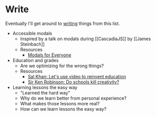 # Write

Eventually I'll get around to [writing](https://anthonymorris.dev/words) things from this list.

- Accessible modals
  - Inspired by a talk on modals during [[CascadiaJS]] by [[James Steinbach]]
  - Resources
    - [Modals for Everyone](https://jdsteinbach.com/a11y-modal-slides/)
- Education and grades
  - Are we optimizing for the wrong things?
  - Resources
    - [Sal Khan: Let's use video to reinvent education](https://www.ted.com/talks/sal_khan_let_s_use_video_to_reinvent_education)
    - [Sir Ken Robinson: Do schools kill creativity?](https://www.ted.com/talks/sir_ken_robinson_do_schools_kill_creativity)
- Learning lessons the easy way
  - "Learned the hard way"
  - Why do we learn better from personal experience?
  - What makes those lessons more real?
  - How can we learn lessons the easy way?

